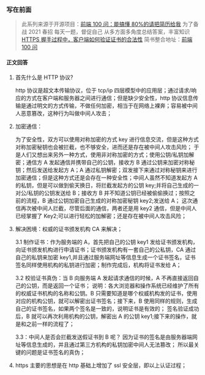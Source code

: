 ### 写在前面

> 此系列来源于开源项目：[前端 100 问：能搞懂 80%的请把简历给我](https://github.com/yygmind/blog/issues/43)
> 为了备战 2021 春招
> 每天一题，督促自己
> 从多方面多角度总结答案，丰富知识
> [HTTPS 握手过程中，客户端如何验证证书的合法性](https://github.com/Advanced-Frontend/Daily-Interview-Question/issues/74)
> 简书整合地址：[前端 100 问](https://www.jianshu.com/c/70e2e00df1b0)

#### 正文回答

1. 首先什么是 HTTP 协议?

   http 协议是超文本传输协议，位于 tcp/ip 四层模型中的应用层；通过请求/响应的方式在客户端和服务器之间进行通信；但是缺少安全性，http 协议信息传输是通过明文的方式传输，不做任何加密，相当于在网络上裸奔；容易被中间人恶意篡改，这种行为叫做中间人攻击；

2. 加密通信：

   为了安全性，双方可以使用对称加密的方式 key 进行信息交流，但是这种方式对称加密秘钥也会被拦截，也不够安全，进而还是存在被中间人攻击风险；
   于是人们又想出来另外一种方式，使用非对称加密的方式；使用公钥/私钥加解密；通信方 A 发起通信并携带自己的公钥，接收方 B 通过公钥来加密对称秘钥；然后发送给发起方 A；A 通过私钥解密；双发接下来通过对称秘钥来进行加密通信；但是这种方式还是会存在一种安全性；中间人虽然不知道发起方 A 的私钥，但是可以做到偷天换日，将拦截发起方的公钥 key;并将自己生成的一对公/私钥的公钥发送给 B；接收方 B 并不知道公钥已经被偷偷换过；按照之前的流程，B 通过公钥加密自己生成的对称加密秘钥 key2;发送给 A；
   这次通信再次被中间人拦截，尽管后面的通信，两者还是用 key2 通信，但是中间人已经掌握了 Key2;可以进行轻松的加解密；还是存在被中间人攻击风险；

3. 解决困境：权威的证书颁发机构 CA 来解决；

   3.1 制作证书：作为服务端的 A，首先把自己的公钥 key1 发给证书颁发机构，向证书颁发机构进行申请证书；证书颁发机构有一套自己的公私钥，CA 通过自己的私钥来加密 key1,并且通过服务端网址等信息生成一个证书签名，证书签名同样使用机构的私钥进行加密；制作完成后，机构将证书发给 A；

   3.2 校验证书真伪：当 B 向服务端 A 发起请求通信的时候，A 不再直接返回自己的公钥，而是返回一个证书；
   说明：各大浏览器和操作系统已经维护了所有的权威证书机构的名称和公钥。B 只需要知道是哪个权威机构发的证书，使用对应的机构公钥，就可以解密出证书签名；接下来，B 使用同样的规则，生成自己的证书签名，如果两个签名是一致的，说明证书是有效的；
   签名验证成功后，B 就可以再次利用机构的公钥，解密出 A 的公钥 key1;接下来的操作，就是和之前一样的流程了；

   3.3：中间人是否会拦截发送假证书到 B 呢？
   因为证书的签名是由服务器端网址等信息生成的，并且通过第三方机构的私钥加密中间人无法篡改； 所以最关键的问题是证书签名的真伪；

4. https 主要的思想是在 http 基础上增加了 ssl 安全层，即以上认证过程；
